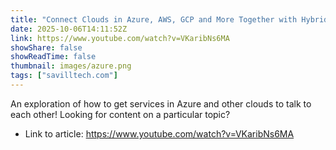 ```yaml
---
title: "Connect Clouds in Azure, AWS, GCP and More Together with Hybrid Cloud Networking"
date: 2025-10-06T14:11:52Z
link: https://www.youtube.com/watch?v=VKaribNs6MA
showShare: false
showReadTime: false
thumbnail: images/azure.png
tags: ["savilltech.com"]
---
```

An exploration of how to get services in Azure and other clouds to talk to each other! Looking for content on a particular topic?

- Link to article: https://www.youtube.com/watch?v=VKaribNs6MA